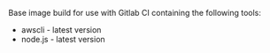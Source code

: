 Base image build for use with Gitlab CI containing the following tools:

* awscli - latest version
* node.js - latest version